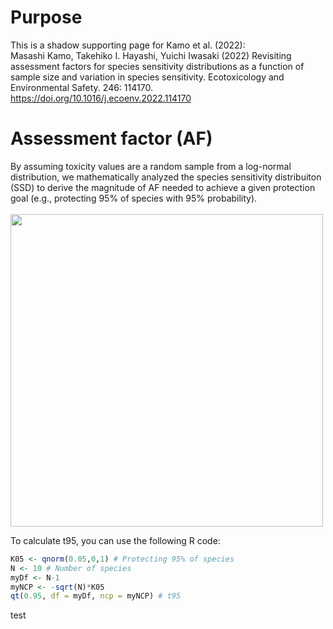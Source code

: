 # Purpose
This is a shadow supporting page for Kamo et al. (2022):
<br>
Masashi Kamo, Takehiko I. Hayashi, Yuichi Iwasaki (2022) Revisiting assessment factors for species sensitivity distributions as a function of sample size and variation in species sensitivity. Ecotoxicology and Environmental Safety. 246: 114170. https://doi.org/10.1016/j.ecoenv.2022.114170

# Assessment factor (AF)
By assuming toxicity values are a random sample from a log-normal distribution, we mathematically analyzed the species sensitivity distribuiton (SSD) to derive the magnitude of AF needed to achieve a given protection goal (e.g., protecting 95% of species with 95% probability). 
<br><br>
<img src="https://github.com/user-attachments/assets/e16c3f15-4c70-46f5-a3e9-d1ebf9152047" width="500">



To calculate t95, you can use the following R code:

```r
K05 <- qnorm(0.05,0,1) # Protecting 95% of species
N <- 10 # Number of species
myDf <- N-1
myNCP <- -sqrt(N)*K05
qt(0.95, df = myDf, ncp = myNCP) # t95
```

test

